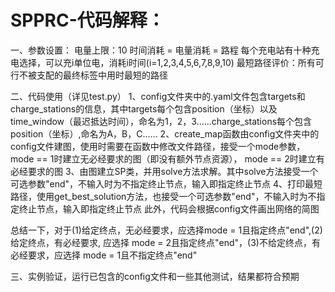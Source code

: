 # SPPRC-代码解释：
一、参数设置：
电量上限：10
时间消耗 = 电量消耗 = 路程
每个充电站有十种充电选择，可以充i单位电，消耗i时间(i=1,2,3,4,5,6,7,8,9,10)
最短路径评价：所有可行不被支配的最终标签中用时最短的路径

二、代码使用（详见test.py）
1、config文件夹中的.yaml文件包含targets和charge_stations的信息，其中targets每个包含position（坐标）以及time_window（最迟抵达时间），命名为1，2，3......charge_stations每个包含position（坐标）,命名为A，B，C......
2、create_map函数由config文件夹中的config文件建图，使用时需要在函数中修改文件路径，接受一个mode参数，mode == 1时建立无必经要求的图（即没有额外节点资源）， mode == 2时建立有必经要求的图
3、由图建立SP类，并用solve方法求解。其中solve方法接受一个可选参数"end"，不输入时为不指定终止节点，输入即指定终止节点
4、打印最短路径，使用get_best_solution方法，也接受一个可选参数"end"，不输入时为不指定终止节点，输入即指定终止节点
此外，代码会根据config文件画出网络的简图

总结一下，对于(1)给定终点，无必经要求，应选择mode = 1且指定终点"end",(2)给定终点，有必经要求, 应选择 mode = 2且指定终点"end"，(3)不给定终点，有必经要求，应选择 mode = 1且不指定终点"end"

三、实例验证，运行已包含的config文件和一些其他测试，结果都符合预期
